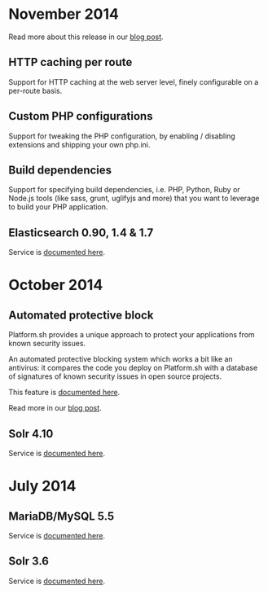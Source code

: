 # November 2014

Read more about this release in our [blog post](https://platform.sh/blog/2014/caching-custom-php-build-dependencies/).

## HTTP caching per route

Support for HTTP caching at the web server level, finely configurable on a per-route basis.

## Custom PHP configurations

Support for tweaking the PHP configuration, by enabling / disabling extensions and shipping your own php.ini.

## Build dependencies

Support for specifying build dependencies, i.e. PHP, Python, Ruby or Node.js tools (like sass, grunt, uglifyjs and more) that you want to leverage to build your PHP application.

## Elasticsearch 0.90, 1.4 & 1.7

Service is [documented here](https://docs.platform.sh/configuration/services/elasticsearch.html).

# October 2014

## Automated protective block

Platform.sh provides a unique approach to protect your applications from known security issues.

An automated protective blocking system which works a bit like an antivirus: it compares the code you deploy on Platform.sh with a database of signatures of known security issues in open source projects. 

This feature is [documented here](https://docs.platform.sh/development/protective-block.html).

Read more in our [blog post](https://platform.sh/2014/10/21/protecting-your-apps/).

## Solr 4.10

Service is [documented here](https://docs.platform.sh/configuration/services/solr.html).

# July 2014

## MariaDB/MySQL 5.5

Service is [documented here](https://docs.platform.sh/configuration/services/mysql.html).

## Solr 3.6

Service is [documented here](https://docs.platform.sh/configuration/services/solr.html).